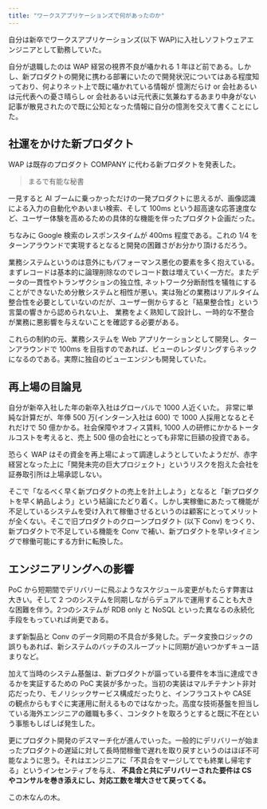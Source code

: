 ```yaml
---
title: "ワークスアプリケーションズで何があったのか"
---
```


自分は新卒でワークスアプリケーションズ(以下 WAP)に入社しソフトウェアエンジニアとして勤務していた。

自分が退職したのは WAP 経営の視界不良が囁かれる 1 年ほど前である。しかし、新プロダクトの開発に携わる部署にいたので開発状況についてはある程度知っており、何よりネット上で既に囁かれている情報が 憶測だらけ or 会社あるいは元代表への憂さ晴らし or 会社あるいは元代表に気兼ねするあまり中身がない記事が散見されたので既に公知となった情報に自分の憶測を交えて書くことにした。

## 社運をかけた新プロダクト

WAP は既存のプロダクト COMPANY に代わる新プロダクトを発表した。

> まるで有能な秘書

一見すると AI ブームに乗っかっただけの一発プロダクトに思えるが、画像認識による入力の自動化やあいまい検索、そして 100ms という超高速な応答速度など、ユーザー体験を高めるための具体的な機能を伴ったプロダクト企画だった。

ちなみに Google 検索のレスポンスタイムが 400ms 程度である。これの 1/4 をターンアラウンドで実現するとなると開発の困難さがお分かり頂けるだろう。

業務システムというのは意外にもパフォーマンス悪化の要素を多く抱えている。まずレコードは基本的に論理削除なのでレコード数は増えていく一方だ。またデータの一貫性やトランザクションの独立性, ネットワーク分断耐性を犠牲にすることができないため分散システムと相性が悪い。実は殆どの業務はリアルタイム整合性を必要としていないのだが、ユーザー側からすると「結果整合性」という言葉の響きから認められない上、 業務をよく熟知して設計し、一時的な不整合が業務に悪影響を与えないことを確認する必要がある。

これらの制約の元、業務システムを Web アプリケーションとして開発し、ターンアラウンドで 100ms を目指すのであれば、ビューのレンダリングすらネックになるのである。実際に独自のビューエンジンも開発していた。

## 再上場の目論見

自分が新卒入社した年の新卒入社はグローバルで 1000 人近くいた。
非常に単純な計算だが、年俸 500 万(インターン入社は 600) で 1000 人採用となるとそれだけで 50 億かかる。社会保障やオフィス賃料, 1000 人の研修にかかるトータルコストを考えると、売上 500 億の会社にとっても非常に巨額の投資である。

恐らく WAP はその資金を再上場によって調達しようとしていたようだが、赤字経営となった上に「開発未完の巨大プロジェクト」というリスクを抱えた会社を証券取引所は上場承認しない。

そこで「なるべく早く新プロダクトの売上を計上しよう」となると「新プロダクトを早く納品しよう」という結論にたどり着く。しかし実稼働にあたって機能が不足しているシステムを受け入れて稼働させるというのは顧客にとってメリットが全くない。そこで旧プロダクトのクローンプロダクト (以下 Conv) をつくり、新プロダクトで不足している機能を Conv で補い、新プロダクトを早いタイミングで稼働可能にする方針に転換した。

## エンジニアリングへの影響

PoC から短期間でデリバリーに飛ぶようなスケジュール変更がもたらす弊害は大きい。そして 2 つのシステムを同期しながらデュアルで運用することも大きな困難を伴う。2つのシステムが RDB only と NoSQL といった異なるの永続化手段をもっていれば尚更である。

まず新製品と Conv のデータ同期の不具合が多発した。データ変換ロジックの誤りもあれば、新システムのバッチのスループットに同期が追いつかずキュー詰まりなど。

加えて当時のシステム基盤は、新プロダクトが謳っている要件を本当に達成できるかを実証するための PoC 実装が多かった。当初の実装はマルチテナント非対応だったり、モノリシックサービス構成だったりと、インフラコストや CASE の観点からもすぐに実運用に耐えるものではなかった。高度な技術基盤を担当している海外エンジニアの離職も多く、コンタクトを取ろうとすると既に不在という事態もしばしば発生した。

更にプロダクト開発のデスマーチ化が進んでいった。一般的にデリバリーが始まったプロダクトの遅延に対して長時間稼働で遅れを取り戻すというのはほぼ不可能なように思う。それはエンジニアに「不具合をマージしてでも終業し帰宅する」というインセンティブを与え、 **不具合と共にデリバリーされた要件は CS やコンサルを巻き添えにし、対応工数を増大させて戻ってくる。**

この木なんの木。
